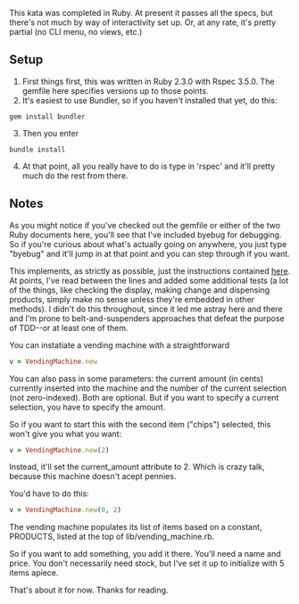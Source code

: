 This kata was completed in Ruby. At present it passes all the specs, but there's not much by way of interactivity set up. Or, at any rate, it's pretty partial (no CLI menu, no views, etc.)

## Setup

1. First things first, this was written in Ruby 2.3.0 with Rspec 3.5.0. The gemfile here specifies versions up to those points. 
2. It's easiest to use Bundler, so if you haven't installed that yet, do this: 

```
gem install bundler
```

3. Then you enter 

```
bundle install
```

4. At that point, all you really have to do is type in 'rspec' and it'll pretty much do the rest from there. 

## Notes
As you might notice if you've checked out the gemfile or either of the two Ruby documents here, you'll see that I've included byebug for debugging. So if you're curious about what's actually going on anywhere, you just type "byebug" and it'll jump in at that point and you can step through if you want. 

This implements, as strictly as possible, just the instructions contained [here](https://github.com/guyroyse/vending-machine-kata). At points, I've read between the lines and added some additional tests (a lot of the things, like checking the display, making change and dispensing products, simply make no sense unless they're embedded in other methods). I didn't do this throughout, since it led me astray here and there and I'm prone to belt-and-suspenders approaches that defeat the purpose of TDD--or at least one of them. 

You can instatiate a vending machine with a straightforward

```ruby
v = VendingMachine.new
```

You can also pass in some parameters: the current amount (in cents) currently inserted into the machine and the number of the current selection (not zero-indexed). Both are optional. But if you want to specify a current selection, you have to specify the amount. 

So if you want to start this with the second item ("chips") selected, this won't give you what you want: 

```ruby
v = VendingMachine.new(2)
```

Instead, it'll set the current_amount attribute to 2. Which is crazy talk, because this machine doesn't acept pennies. 

You'd have to do this: 

```ruby
v = VendingMachine.new(0, 2)
```

The vending machine populates its list of items based on a constant, PRODUCTS, listed at the top of lib/vending_machine.rb.

So if you want to add something, you add it there. You'll need a name and price. You don't necessarily need stock, but I've set it up to initialize with 5 items apiece. 

That's about it for now. Thanks for reading. 
